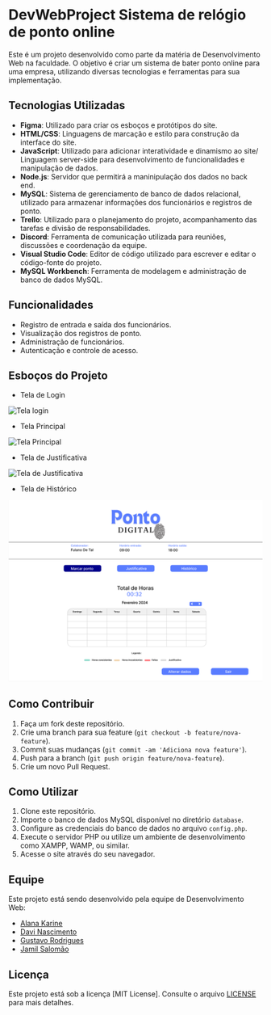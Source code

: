 # DevWebProject Sistema de relógio de ponto online

Este é um projeto desenvolvido como parte da matéria de Desenvolvimento Web na faculdade. O objetivo é criar um sistema de bater ponto online para uma empresa, utilizando diversas tecnologias e ferramentas para sua implementação.

## Tecnologias Utilizadas

- **Figma**: Utilizado para criar os esboços e protótipos do site.
- **HTML/CSS**: Linguagens de marcação e estilo para construção da interface do site.
- **JavaScript**: Utilizado para adicionar interatividade e dinamismo ao site/ Linguagem server-side para desenvolvimento de funcionalidades e manipulação de dados.
- **Node.js**: Servidor que permitirá a maninipulação dos dados no back end.
- **MySQL**: Sistema de gerenciamento de banco de dados relacional, utilizado para armazenar informações dos funcionários e registros de ponto.
- **Trello**: Utilizado para o planejamento do projeto, acompanhamento das tarefas e divisão de responsabilidades.
- **Discord**: Ferramenta de comunicação utilizada para reuniões, discussões e coordenação da equipe.
- **Visual Studio Code**: Editor de código utilizado para escrever e editar o código-fonte do projeto.
- **MySQL Workbench**: Ferramenta de modelagem e administração de banco de dados MySQL.

## Funcionalidades

- Registro de entrada e saída dos funcionários.
- Visualização dos registros de ponto.
- Administração de funcionários.
- Autenticação e controle de acesso.

## Esboços do Projeto

- Tela de Login

![Tela login](https://github.com/ExtraProjects860/DevWebProject/blob/main/Imagens%20de%20Esbo%C3%A7o%20para%20o%20Site/Imagens%20de%20exemplo/Fotos%20Telas%20Site/Tela%20Login.PNG?raw=true)

- Tela Principal

![Tela Principal](https://github.com/ExtraProjects860/DevWebProject/blob/main/Imagens%20de%20Esbo%C3%A7o%20para%20o%20Site/Imagens%20de%20exemplo/Fotos%20Telas%20Site/Tela%20Principal.PNG?raw=true)

- Tela de Justificativa

![Tela de Justificativa](https://github.com/ExtraProjects860/DevWebProject/blob/main/Imagens%20de%20Esbo%C3%A7o%20para%20o%20Site/Imagens%20de%20exemplo/Fotos%20Telas%20Site/Tela%20Justificativa.PNG?raw=true)

- Tela de Histórico

![Tela de Histórico](https://github.com/ExtraProjects860/DevWebProject/blob/main/Imagens%20de%20Esbo%C3%A7o%20para%20o%20Site/Imagens%20de%20exemplo/Fotos%20Telas%20Site/Tela%20de%20Hist%C3%B3rico.PNG?raw=true)

## Como Contribuir

1. Faça um fork deste repositório.
2. Crie uma branch para sua feature (`git checkout -b feature/nova-feature`).
3. Commit suas mudanças (`git commit -am 'Adiciona nova feature'`).
4. Push para a branch (`git push origin feature/nova-feature`).
5. Crie um novo Pull Request.

## Como Utilizar

1. Clone este repositório.
2. Importe o banco de dados MySQL disponível no diretório `database`.
3. Configure as credenciais do banco de dados no arquivo `config.php`.
4. Execute o servidor PHP ou utilize um ambiente de desenvolvimento como XAMPP, WAMP, ou similar.
5. Acesse o site através do seu navegador.

## Equipe

Este projeto está sendo desenvolvido pela equipe de Desenvolvimento Web:

- [Alana Karine](https://github.com/AlanaK2)
- [Davi Nascimento](https://github.com/zedark860)
- [Gustavo Rodrigues](https://github.com/Gvcrodrigues99)
- [Jamil Salomão](https://github.com/jamilsalomao)

## Licença

Este projeto está sob a licença [MIT License]. Consulte o arquivo [LICENSE](LICENSE) para mais detalhes.

